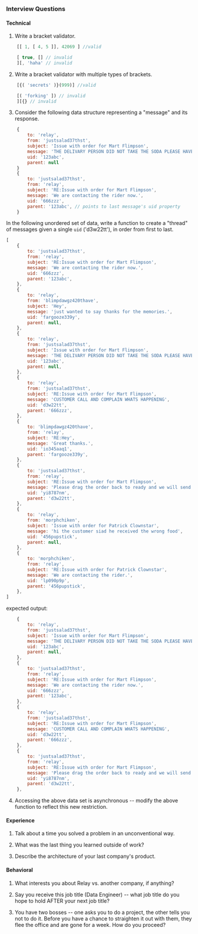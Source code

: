 ### Interview Questions

#### Technical
1. Write a bracket validator.  

```javascript
	[[ 1, [ 4, 5 ]], 42069 ] //valid

	[ true, [] // invalid
	][, 'haha' // invalid

```

2. Write a bracket validator with multiple types of brackets.  

```javascript
	[{( 'secrets' )}(999)] //valid

	[( 'forking' ]) // invalid
	][{} // invalid

```

3. Consider the following data structure representing a "message" and its response.  

```javascript
	{
		to: 'relay',
		from: 'justsalad37thst',
		subject: 'Issue with order for Mart Flimpson',
		message: 'THE DELIVARY PERSON DID NOT TAKE THE SODA PLEASE HAVE HIM COME BACK',
		uid: '123abc',
		parent: null
	}
	{
		to: 'justsalad37thst',
		from: 'relay',
		subject: 'RE:Issue with order for Mart Flimpson',
		message: 'We are contacting the rider now.',
		uid: '666zzz',
		parent: '123abc', // points to last message's uid property
	}

```

In the following unordered set of data, write a function to create a "thread" of messages given a single `uid` ('d3w22tt'), in order from first to last.

```javascript
[
	{
		to: 'justsalad37thst',
		from: 'relay',
		subject: 'RE:Issue with order for Mart Flimpson',
		message: 'We are contacting the rider now.',
		uid: '666zzz',
		parent: '123abc',
	},
	{
		to: 'relay',
		from: 'blimpdawgz420thave',
		subject: 'Hey',
		message: 'just wanted to say thanks for the memories.',
		uid: 'fargooze339y',
		parent: null,
	},
	{
		to: 'relay',
		from: 'justsalad37thst',
		subject: 'Issue with order for Mart Flimpson',
		message: 'THE DELIVARY PERSON DID NOT TAKE THE SODA PLEASE HAVE HIM COME BACK',
		uid: '123abc',
		parent: null,
	},
	{
		to: 'relay',
		from: 'justsalad37thst',
		subject: 'RE:Issue with order for Mart Flimpson',
		message: 'CUSTOMER CALL AND COMPLAIN WHATS HAPPENING',
		uid: 'd3w22tt',
		parent: '666zzz',
	},
	{
		to: 'blimpdawgz420thave',
		from: 'relay',
		subject: 'RE:Hey',
		message: 'Great thanks.',
		uid: 'io345aaq1',
		parent: 'fargooze339y',
	},
	{
		to: 'justsalad37thst',
		from: 'relay',
		subject: 'RE:Issue with order for Mart Flimpson',
		message: 'Please drag the order back to ready and we will send another rider.',
		uid: 'yi8787nm',
		parent: 'd3w22tt',
	},
	{
		to: 'relay',
		from: 'morphchiken',
		subject: 'Issue with order for Patrick Clownstar',
		message: 'hi the customer siad he received the wrong food',
		uid: '456pupstick',
		parent: null,
	},
	{
		to: 'morphchiken',
		from: 'relay',
		subject: 'RE:Issue with order for Patrick Clownstar',
		message: 'We are contacting the rider.',
		uid: 'lp090p9p',
		parent: '456pupstick',
	},
]
```

expected output:
```javascript
	{
		to: 'relay',
		from: 'justsalad37thst',
		subject: 'Issue with order for Mart Flimpson',
		message: 'THE DELIVARY PERSON DID NOT TAKE THE SODA PLEASE HAVE HIM COME BACK',
		uid: '123abc',
		parent: null,
	},
	{
		to: 'justsalad37thst',
		from: 'relay',
		subject: 'RE:Issue with order for Mart Flimpson',
		message: 'We are contacting the rider now.',
		uid: '666zzz',
		parent: '123abc',
	},
	{
		to: 'relay',
		from: 'justsalad37thst',
		subject: 'RE:Issue with order for Mart Flimpson',
		message: 'CUSTOMER CALL AND COMPLAIN WHATS HAPPENING',
		uid: 'd3w22tt',
		parent: '666zzz',
	},
	{
		to: 'justsalad37thst',
		from: 'relay',
		subject: 'RE:Issue with order for Mart Flimpson',
		message: 'Please drag the order back to ready and we will send another rider.',
		uid: 'yi8787nm',
		parent: 'd3w22tt',
	},
```
4. Accessing the above data set is asynchronous -- modify the above function to reflect this new restriction.  

#### Experience

1. Talk about a time you solved a problem in an unconventional way.  

2. What was the last thing you learned outside of work?  

3. Describe the architecture of your last company's product.  

#### Behavioral

1. What interests you about Relay vs. another company, if anything?  

2. Say you receive this job title (Data Engineer) -- what job title do you hope to hold AFTER your next job title?  

3. You have two bosses -- one asks you to do a project, the other tells you not to do it. Before you have a chance to straighten it out with them, they flee the office and are gone for a week. How do you proceed?
